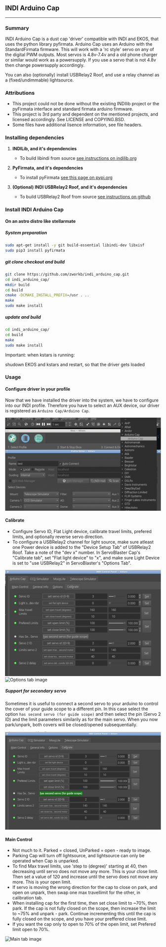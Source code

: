 ## INDI Arduino Cap
------------------------

### Summary
INDI Arduino Cap is a dust cap 'driver' compatible with INDI and EKOS, that uses the python library pyfirmata.
Arduino Cap uses an Arduino with the StandardFirmata firmware. This will work with a 'rc style' servo on any of the digital PWM outputs. Most servos is 4.8v-7.4v and a old phone charger or similar would work as a powersupply. If you use a servo that is not 4.8v then change powersupply accordingly.

You can also (optionally) install USBRelay2 Roof, and use a relay channel as a (fixed/undimmable) lightsource.

### Attributions
* This project could not be done without the existing INDIlib project or the pyFirmata interface and standard firmata arduino firmware.
* This project is 3rd party and dependent on the mentioned projects, and licensed accordingly. See LICENSE and COPYING.BSD.
* Some files have additional lisence information, see file headers.

### Installing dependencies
1. **INDILib, and it's dependencies**
    * To build libindi from source [see instructions on indilib.org](http://www.indilib.org/forum/general/210-howto-building-latest-libindi-ekos.html "Link to build libindi")

2. **PyFirmata, and it's dependencies**
    * To install pyFirmata [see this page on pypi.org](https://pypi.org/project/pyFirmata/)

3. **(Optional) INDI USBRelay2 Roof, and it's dependencies**
    * To build USBRelay2 Roof from source [see instructions on github](http://github.com/magnue/indi_usbrelay2_roof "Link to build USBRelay2 Roof")

### Install INDI Arduino Cap
#### On an astro distro like stellarmate

##### System preparation

```bash
sudo apt-get install -y git build-essential libindi-dev libxisf
sudo pip3 install pyfirmata
```

##### git clone checkout and build

```bash
git clone https://github.com/zworkb/indi_arduino_cap.git
cd indi_arduino_cap/
mkdir build
cd build
cmake -DCMAKE_INSTALL_PREFIX=/usr . ..
make
sudo make install
```

##### update and build

```bash
cd indi_arduino_cap/
cd build
make
sudo make install
```

Important: when kstars is running:

shudown EKOS and kstars and restart, so that the driver gets loaded



### Usage

#### Configure driver in your profile

Now that we have installed the driver into the system, we have to configure into our INDI profile.
Therefore you have to select an AUX device, our driver is registered as `Arduino Cap/Arduino Cap`.

![select driver](media/indi_arduino_cap-driver_select.png)


#### Calibrate
* Configure Servo ID, Flat Light device, calibrate travel limits, prefered limits, and optionally reverse servo direction.
* To configure a USBRelay2 channel for light source, make sure atleast one Power device is added to the "Device Setup Tab" of USBRelay2 Roof. Take a note of the "dev x" number. In ServoBlaster Cap's "Calibrate tab", set "Flat light device" to "x", and make sure Light Device is set to "use USBRelay2" in ServoBlaster's "Options Tab".

![Calibrate tab image](media/indi_arduino_cap-calibrate.png)
![Options tab image](media/indi_arduino_cap-options.png)

##### Support for secondary servo

Sometimes it is useful to connect a second servo to your arduino to control the cover of your guide scope to a different pin. In this case select the option `has second servo (for guide scope)` and then select the pin (Servo 2 ID)
and the limit parameters similarily as for the main servo.
When you now park/unpark, both covers will be closed/opened subsequentially.

![Calibrate second servo](media/indi_arduino_cap-calibrate2.png)



#### Main Control
* Not much to it. Parked = closed, UnParked = open - ready to image.
* Parking Cap will turn off lightsource, and lightsource can only be operated when Cap is unparked.
* To find Max travel limits, use 'step to (degree)' starting at 40, then decreasing until servo does not move any more. This is your close limit. Then set a value of 120 and increase until the servo does not move any more. This is your open limit.
* If servo is moving the wrong direction for the cap to close on park, and open on unpark, then swap one max travellimit for the other, in calibration tab.
* When installing cap for the first time, then set close limit to ~70%, then park. If the cap is not fully closed on the scope, then increase the limit to ~75% and unpark - park. Continue incrementing this until the cap is fully closed on the scope, and you have your preffered close limit.
* If you want the cap only to open to 70% of the open limit, set Prefered limit open to 70%.


![Main tab image](media/indi_arduino_cap-main.png)
